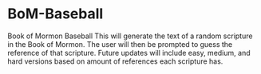 # BoM-Baseball
Book of Mormon Baseball
This will generate the text of a random scripture in the Book of Mormon. The user will then be prompted to guess the reference of that scripture. 
Future updates will include easy, medium, and hard versions based on amount of references each scripture has.
